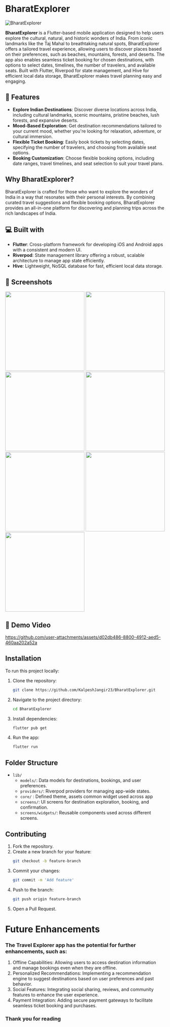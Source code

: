 # BharatExplorer

![BharatExplorer](https://socialify.git.ci/KalpeshJangir23/BharatExplorer/image?description=1&descriptionEditable=&language=1&name=1&stargazers=1&theme=Dark)

**BharatExplorer** is a Flutter-based mobile application designed to help users explore the cultural, natural, and historic wonders of India. From iconic landmarks like the Taj Mahal to breathtaking natural spots, BharatExplorer offers a tailored travel experience, allowing users to discover places based on their preferences, such as beaches, mountains, forests, and deserts. The app also enables seamless ticket booking for chosen destinations, with options to select dates, timelines, the number of travelers, and available seats. Built with Flutter, Riverpod for state management, and Hive for efficient local data storage, BharatExplorer makes travel planning easy and engaging.

## 🧐 Features

- **Explore Indian Destinations**: Discover diverse locations across India, including cultural landmarks, scenic mountains, pristine beaches, lush forests, and expansive deserts.
- **Mood-Based Exploration**: Get destination recommendations tailored to your current mood, whether you're looking for relaxation, adventure, or cultural immersion.
- **Flexible Ticket Booking**: Easily book tickets by selecting dates, specifying the number of travelers, and choosing from available seat options.
- **Booking Customization**: Choose flexible booking options, including date ranges, travel timelines, and seat selection to suit your travel plans.

## Why BharatExplorer?

BharatExplorer is crafted for those who want to explore the wonders of India in a way that resonates with their personal interests. By combining curated travel suggestions and flexible booking options, BharatExplorer provides an all-in-one platform for discovering and planning trips across the rich landscapes of India.

## 💻 Built with

- **Flutter**: Cross-platform framework for developing iOS and Android apps with a consistent and modern UI.
- **Riverpod**: State management library offering a robust, scalable architecture to manage app state efficiently.
- **Hive**: Lightweight, NoSQL database for fast, efficient local data storage.

## 📸 Screenshots
<img src="https://github.com/user-attachments/assets/e11daa52-8df1-4761-af33-cb22e891824e" width="250">
<img src="https://github.com/user-attachments/assets/4893c801-30d9-4c0c-a225-f6182cd6d687" width="250">
<img src="https://github.com/user-attachments/assets/b4bcbfcd-0488-4a5b-86dd-bef068e85a70" width="250">
<img src="https://github.com/user-attachments/assets/108a0da7-d5f0-4354-959e-ae48bb0e648e" width="250">
<img src="https://github.com/user-attachments/assets/408fc559-62c2-4e98-b1be-1ffd9b6ed67f" width="250">
<img src="https://github.com/user-attachments/assets/421c5588-73c7-4338-ac94-9395e462d862" width="250">
<img src="https://github.com/user-attachments/assets/6d0924a9-d6e7-4dbe-aebc-c1cf986dc459" width="250">


## 🎥 Demo Video
https://github.com/user-attachments/assets/d02db486-8800-4912-aed5-460aa202a52a



## Installation

To run this project locally:

1. Clone the repository:
   ```bash
   git clone https://github.com/KalpeshJangir23/BharatExplorer.git
   ```

2. Navigate to the project directory:
   ```bash
   cd BharatExplorer
   ```

3. Install dependencies:
   ```bash
   flutter pub get
   ```

4. Run the app:
   ```bash
   flutter run
   ```

## Folder Structure

- `lib/`
  - `models/`: Data models for destinations, bookings, and user preferences.
  - `providers/`: Riverpod providers for managing app-wide states.
  - `core/` : Defined theme, assets common widget used across app
  - `screens/`: UI screens for destination exploration, booking, and confirmation.
  - `screens/widgets/`: Reusable components used across different screens.

## Contributing

1. Fork the repository.
2. Create a new branch for your feature:
   ```bash
   git checkout -b feature-branch
   ```
3. Commit your changes:
   ```bash
   git commit -m 'Add feature'
   ```
4. Push to the branch:
   ```bash
   git push origin feature-branch
   ```
5. Open a Pull Request.



# Future Enhancements
### The Travel Explorer app has the potential for further enhancements, such as:
1. Offline Capabilities: Allowing users to access destination information and manage bookings even when they are offline.
2. Personalized Recommendations: Implementing a recommendation engine to suggest destinations based on user preferences and past behavior.
3. Social Features: Integrating social sharing, reviews, and community features to enhance the user experience.
4. Payment Integration: Adding secure payment gateways to facilitate seamless ticket booking and purchases.

### Thank you for reading
